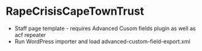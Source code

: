 RapeCrisisCapeTownTrust
=======================

- Staff page template - requires Advanced Cusom fields plugin as well as acf repeater
- Run WordPress importer and load advanced-custom-field-export.xml
